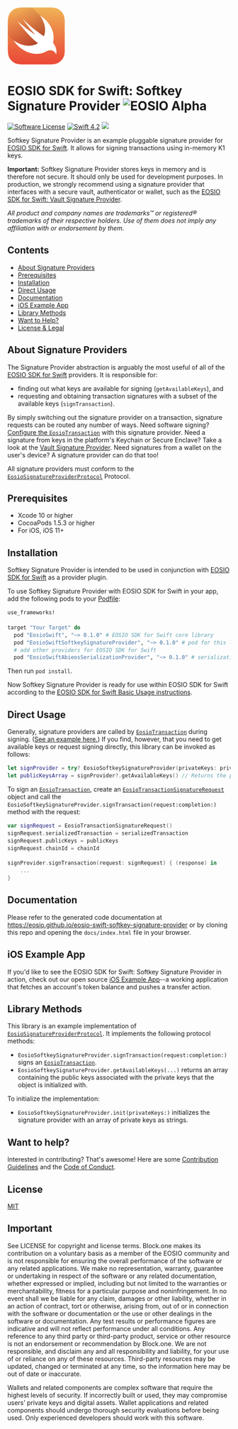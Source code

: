 ![Swift Logo](https://github.com/EOSIO/eosio-swift-softkey-signature-provider/blob/master/img/swift-logo.png)
# EOSIO SDK for Swift: Softkey Signature Provider ![EOSIO Alpha](https://img.shields.io/badge/EOSIO-Alpha-blue.svg)

[![Software License](https://img.shields.io/badge/license-MIT-lightgrey.svg)](https://github.com/EOSIO/eosio-swift/blob/master/LICENSE)
[![Swift 4.2](https://img.shields.io/badge/Language-Swift_4.2-orange.svg)](https://swift.org)
![](https://img.shields.io/badge/Deployment%20Target-iOS%2011-blue.svg)

Softkey Signature Provider is an example pluggable signature provider for [EOSIO SDK for Swift](https://github.com/EOSIO/eosio-swift). It allows for signing transactions using in-memory K1 keys.

**Important:** Softkey Signature Provider stores keys in memory and is therefore not secure. It should only be used for development purposes. In production, we strongly recommend using a signature provider that interfaces with a secure vault, authenticator or wallet, such as the [EOSIO SDK for Swift: Vault Signature Provider](https://github.com/EOSIO/eosio-swift-vault-signature-provider).

*All product and company names are trademarks™ or registered® trademarks of their respective holders. Use of them does not imply any affiliation with or endorsement by them.*

## Contents

- [About Signature Providers](#about-signature-providers)
- [Prerequisites](#prerequisites)
- [Installation](#installation)
- [Direct Usage](#direct-usage)
- [Documentation](#documentation)
- [iOS Example App](#ios-example-app)
- [Library Methods](#library-methods)
- [Want to Help?](#want-to-help)
- [License & Legal](#license)

## About Signature Providers

The Signature Provider abstraction is arguably the most useful of all of the [EOSIO SDK for Swift](https://github.com/EOSIO/eosio-swift) providers. It is responsible for:

* finding out what keys are available for signing (`getAvailableKeys`), and
* requesting and obtaining transaction signatures with a subset of the available keys (`signTransaction`).

By simply switching out the signature provider on a transaction, signature requests can be routed any number of ways. Need software signing? [Configure the `EosioTransaction`](https://github.com/EOSIO/eosio-swift#basic-usage) with this signature provider. Need a signature from keys in the platform's Keychain or Secure Enclave? Take a look at the [Vault Signature Provider](https://github.com/EOSIO/eosio-swift-vault-signature-provider). Need signatures from a wallet on the user's device? A signature provider can do that too!

All signature providers must conform to the [`EosioSignatureProviderProtocol`](https://github.com/EOSIO/eosio-swift/blob/master/EosioSwift/EosioSignatureProviderProtocol/EosioSignatureProviderProtocol.swift) Protocol.

## Prerequisites

* Xcode 10 or higher
* CocoaPods 1.5.3 or higher
* For iOS, iOS 11+

## Installation

Softkey Signature Provider is intended to be used in conjunction with [EOSIO SDK for Swift](https://github.com/EOSIO/eosio-swift) as a provider plugin.

To use Softkey Signature Provider with EOSIO SDK for Swift in your app, add the following pods to your [Podfile](https://guides.cocoapods.org/syntax/podfile.html):

```ruby
use_frameworks!

target "Your Target" do
  pod "EosioSwift", "~> 0.1.0" # EOSIO SDK for Swift core library
  pod "EosioSwiftSoftkeySignatureProvider", "~> 0.1.0" # pod for this library
  # add other providers for EOSIO SDK for Swift
  pod "EosioSwiftAbieosSerializationProvider", "~> 0.1.0" # serialization provider

```

Then run `pod install`.

Now Softkey Signature Provider is ready for use within EOSIO SDK for Swift according to the [EOSIO SDK for Swift Basic Usage instructions](https://github.com/EOSIO/eosio-swift/tree/master#basic-usage).

## Direct Usage

Generally, signature providers are called by [`EosioTransaction`](https://github.com/EOSIO/eosio-swift/blob/master/EosioSwift/EosioTransaction/EosioTransaction.swift) during signing. ([See an example here.](https://github.com/EOSIO/eosio-swift#basic-usage)) If you find, however, that you need to get available keys or request signing directly, this library can be invoked as follows:

```swift
let signProvider = try? EosioSoftkeySignatureProvider(privateKeys: privateKeysArray)
let publicKeysArray = signProvider?.getAvailableKeys() // Returns the public keys.
```

To sign an [`EosioTransaction`](https://github.com/EOSIO/eosio-swift/blob/master/EosioSwift/EosioTransaction/EosioTransaction.swift), create an [`EosioTransactionSignatureRequest`](https://github.com/EOSIO/eosio-swift/blob/master/EosioSwift/EosioSignatureProviderProtocol/EosioSignatureProviderProtocol.swift) object and call the `EosioSoftkeySignatureProvider.signTransaction(request:completion:)` method with the request:

```swift
var signRequest = EosioTransactionSignatureRequest()
signRequest.serializedTransaction = serializedTransaction
signRequest.publicKeys = publicKeys
signRequest.chainId = chainId

signProvider.signTransaction(request: signRequest) { (response) in
    ...
}
```

## Documentation

Please refer to the generated code documentation at https://eosio.github.io/eosio-swift-softkey-signature-provider or by cloning this repo and opening the `docs/index.html` file in your browser.

## iOS Example App

If you'd like to see the EOSIO SDK for Swift: Softkey Signature Provider in action, check out our open source [iOS Example App](https://github.com/EOSIO/eosio-swift-ios-example-app)--a working application that fetches an account's token balance and pushes a transfer action.

## Library Methods

This library is an example implementation of [`EosioSignatureProviderProtocol`](https://github.com/EOSIO/eosio-swift/blob/master/EosioSwift/EosioSignatureProviderProtocol/EosioSignatureProviderProtocol.swift). It implements the following protocol methods:

* `EosioSoftkeySignatureProvider.signTransaction(request:completion:)` signs an [`EosioTransaction`](https://github.com/EOSIO/eosio-swift/blob/master/EosioSwift/EosioTransaction/EosioTransaction.swift).
* `EosioSoftkeySignatureProvider.getAvailableKeys(...)` returns an array containing the public keys associated with the private keys that the object is initialized with.

To initialize the implementation:

* `EosioSoftkeySignatureProvider.init(privateKeys:)` initializes the signature provider with an array of private keys as strings.

## Want to help?

Interested in contributing? That's awesome! Here are some [Contribution Guidelines](https://github.com/EOSIO/eosio-swift-softkey-signature-provider/blob/master/CONTRIBUTING.md) and the [Code of Conduct](https://github.com/EOSIO/eosio-swift-softkey-signature-provider/blob/master/CONTRIBUTING.md#conduct).

## License

[MIT](https://github.com/EOSIO/eosio-swift-softkey-signature-provider/blob/master/LICENSE)

## Important

See LICENSE for copyright and license terms.  Block.one makes its contribution on a voluntary basis as a member of the EOSIO community and is not responsible for ensuring the overall performance of the software or any related applications.  We make no representation, warranty, guarantee or undertaking in respect of the software or any related documentation, whether expressed or implied, including but not limited to the warranties or merchantability, fitness for a particular purpose and noninfringement. In no event shall we be liable for any claim, damages or other liability, whether in an action of contract, tort or otherwise, arising from, out of or in connection with the software or documentation or the use or other dealings in the software or documentation.  Any test results or performance figures are indicative and will not reflect performance under all conditions.  Any reference to any third party or third-party product, service or other resource is not an endorsement or recommendation by Block.one.  We are not responsible, and disclaim any and all responsibility and liability, for your use of or reliance on any of these resources. Third-party resources may be updated, changed or terminated at any time, so the information here may be out of date or inaccurate.

Wallets and related components are complex software that require the highest levels of security.  If incorrectly built or used, they may compromise users’ private keys and digital assets. Wallet applications and related components should undergo thorough security evaluations before being used.  Only experienced developers should work with this software.
